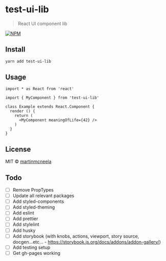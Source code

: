 # test-ui-lib

> React UI component lib

[![NPM](https://img.shields.io/npm/v/test-ui-lib.svg)](https://www.npmjs.com/package/test-ui-lib)

## Install

```bash
yarn add test-ui-lib
```

## Usage

```tsx
import * as React from 'react'

import { MyComponent } from 'test-ui-lib'

class Example extends React.Component {
  render () {
    return (
      <MyComponent meaningOfLife={42} />
    )
  }
}
```

## License

MIT © [martinmcneela](https://github.com/martinmcneela)

## Todo

- [ ] Remove PropTypes
- [ ] Update all relevant packages
- [ ] Add styled-components
- [ ] Add styled-theming
- [ ] Add eslint
- [ ] Add prettier
- [ ] Add stylelint
- [ ] Add husky
- [ ] Add storybook (with knobs, actions, viewport, story source, docgen...etc... - https://storybook.js.org/docs/addons/addon-gallery/)
- [ ] Add testing setup
- [ ] Get gh-pages working
